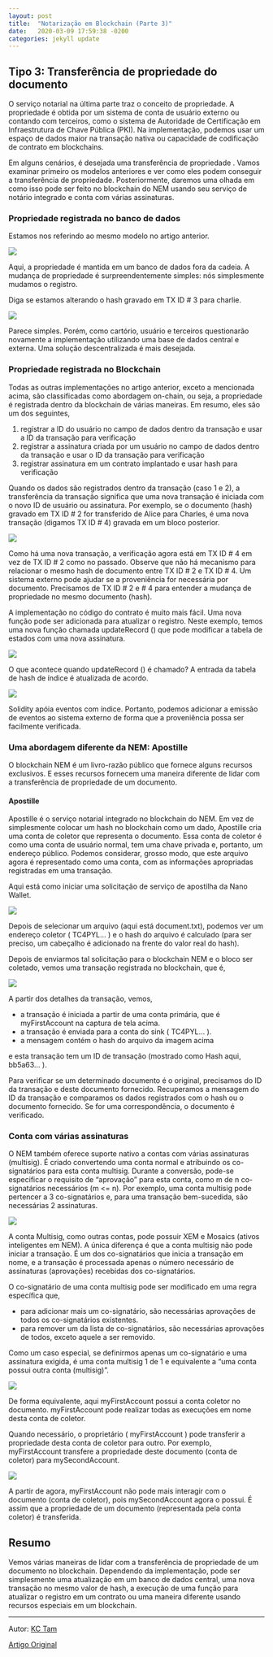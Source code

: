 ```yaml
---
layout: post
title:  "Notarização em Blockchain (Parte 3)"
date:   2020-03-09 17:59:38 -0200
categories: jekyll update
---
```


## Tipo 3: Transferência de propriedade do documento

O serviço notarial na última parte traz o conceito de propriedade. A propriedade é obtida por um sistema de conta de usuário externo ou contando com terceiros, como o sistema de Autoridade de Certificação em Infraestrutura de Chave Pública (PKI). Na implementação, podemos usar um espaço de dados maior na transação nativa ou capacidade de codificação de contrato em blockchains.

Em alguns cenários, é desejada uma transferência de propriedade . Vamos examinar primeiro os modelos anteriores e ver como eles podem conseguir a transferência de propriedade. Posteriormente, daremos uma olhada em como isso pode ser feito no blockchain do NEM usando seu serviço de notário integrado e conta com várias assinaturas.

### Propriedade registrada no banco de dados

Estamos nos referindo ao mesmo modelo no artigo anterior.

![](https://miro.medium.com/max/700/0*LDzpnDtPgxwRte7m)

Aqui, a propriedade é mantida em um banco de dados fora da cadeia. A mudança de propriedade é surpreendentemente simples: nós simplesmente mudamos o registro.

Diga se estamos alterando o hash gravado em TX ID # 3 para charlie.

![](https://miro.medium.com/max/700/0*ZURvmnQKn9wD8GX1)

Parece simples. Porém, como cartório, usuário e terceiros questionarão novamente a implementação utilizando uma base de dados central e externa. Uma solução descentralizada é mais desejada.

### Propriedade registrada no Blockchain

Todas as outras implementações no artigo anterior, exceto a mencionada acima, são classificadas como abordagem on-chain, ou seja, a propriedade é registrada dentro da blockchain de várias maneiras. Em resumo, eles são um dos seguintes,

1. registrar a ID do usuário no campo de dados dentro da transação e usar a ID da transação para verificação
2. registrar a assinatura criada por um usuário no campo de dados dentro da transação e usar o ID da transação para verificação
3. registrar assinatura em um contrato implantado e usar hash para verificação

Quando os dados são registrados dentro da transação (caso 1 e 2), a transferência da transação significa que uma nova transação é iniciada com o novo ID de usuário ou assinatura. Por exemplo, se o documento (hash) gravado em TX ID # 2 for transferido de Alice para Charles, é uma nova transação (digamos TX ID # 4) gravada em um bloco posterior.

![](https://miro.medium.com/max/700/0*pocINJsW-CbF8tZG)

Como há uma nova transação, a verificação agora está em TX ID # 4 em vez de TX ID # 2 como no passado. Observe que não há mecanismo para relacionar o mesmo hash de documento entre TX ID # 2 e TX ID # 4. Um sistema externo pode ajudar se a proveniência for necessária por documento. Precisamos de TX ID # 2 e # 4 para entender a mudança de propriedade no mesmo documento (hash).

A implementação no código do contrato é muito mais fácil. Uma nova função pode ser adicionada para atualizar o registro. Neste exemplo, temos uma nova função chamada updateRecord () que pode modificar a tabela de estados com uma nova assinatura.

![](https://miro.medium.com/max/700/0*xWZtKbLa3XEZwCNE)

O que acontece quando updateRecord () é chamado? A entrada da tabela de hash de índice é atualizada de acordo.

![](https://miro.medium.com/max/700/0*Y-EIEEuosyh9u0Hg)

Solidity apóia eventos com índice. Portanto, podemos adicionar a emissão de eventos ao sistema externo de forma que a proveniência possa ser facilmente verificada.

### Uma abordagem diferente da NEM: Apostille

O blockchain NEM é um livro-razão público que fornece alguns recursos exclusivos. E esses recursos fornecem uma maneira diferente de lidar com a transferência de propriedade de um documento.

#### Apostille

Apostille é o serviço notarial integrado no blockchain do NEM. Em vez de simplesmente colocar um hash no blockchain como um dado, Apostille cria uma conta de coletor que representa o documento. Essa conta de coletor é como uma conta de usuário normal, tem uma chave privada e, portanto, um endereço público. Podemos considerar, grosso modo, que este arquivo agora é representado como uma conta, com as informações apropriadas registradas em uma transação.

Aqui está como iniciar uma solicitação de serviço de apostilha da Nano Wallet.

![](https://miro.medium.com/max/700/0*QaN_VIxSHQt46pzO)

Depois de selecionar um arquivo (aqui está document.txt), podemos ver um endereço coletor ( TC4PYL… ) e o hash do arquivo é calculado (para ser preciso, um cabeçalho é adicionado na frente do valor real do hash).

Depois de enviarmos tal solicitação para o blockchain NEM e o bloco ser coletado, vemos uma transação registrada no blockchain, que é,

![](https://miro.medium.com/max/700/0*GjRVPBo-ptd03Pyq)

A partir dos detalhes da transação, vemos,

- a transação é iniciada a partir de uma conta primária, que é myFirstAccount na captura de tela acima.
- a transação é enviada para a conta do sink ( TC4PYL… ).
- a mensagem contém o hash do arquivo da imagem acima

e esta transação tem um ID de transação (mostrado como Hash aqui, bb5a63… ).

Para verificar se um determinado documento é o original, precisamos do ID da transação e deste documento fornecido. Recuperamos a mensagem do ID da transação e comparamos os dados registrados com o hash ou o documento fornecido. Se for uma correspondência, o documento é verificado.

### Conta com várias assinaturas

O NEM também oferece suporte nativo a contas com várias assinaturas (multisig). É criado convertendo uma conta normal e atribuindo os co-signatários para esta conta multisig. Durante a conversão, pode-se especificar o requisito de “aprovação” para esta conta, como m de n co-signatários necessários (m <= n). Por exemplo, uma conta multisig pode pertencer a 3 co-signatários e, para uma transação bem-sucedida, são necessárias 2 assinaturas.

![](https://miro.medium.com/max/700/0*i20ET_xdP9HpmeBE)

A conta Multisig, como outras contas, pode possuir XEM e Mosaics (ativos inteligentes em NEM). A única diferença é que a conta multisig não pode iniciar a transação. É um dos co-signatários que inicia a transação em nome, e a transação é processada apenas o número necessário de assinaturas (aprovações) recebidas dos co-signatários.

O co-signatário de uma conta multisig pode ser modificado em uma regra específica que,

- para adicionar mais um co-signatário, são necessárias aprovações de todos os co-signatários existentes.
- para remover um da lista de co-signatários, são necessárias aprovações de todos, exceto aquele a ser removido.

Como um caso especial, se definirmos apenas um co-signatário e uma assinatura exigida, é uma conta multisig 1 de 1 e equivalente a “uma conta possui outra conta (multisig)”.

![](https://miro.medium.com/max/700/0*jDb0ImlL2Q3DFjYG)

De forma equivalente, aqui myFirstAccount possui a conta coletor no documento. myFirstAccount pode realizar todas as execuções em nome desta conta de coletor.

Quando necessário, o proprietário ( myFirstAccount ) pode transferir a propriedade desta conta de coletor para outro. Por exemplo, myFirstAccount transfere a propriedade deste documento (conta de coletor) para mySecondAccount.

![](https://miro.medium.com/max/700/0*-ObF8FOUISGl65aU)


A partir de agora, myFirstAccount não pode mais interagir com o documento (conta de coletor), pois mySecondAccount agora o possui. É assim que a propriedade de um documento (representada pela conta coletor) é transferida.

## Resumo

Vemos várias maneiras de lidar com a transferência de propriedade de um documento no blockchain. Dependendo da implementação, pode ser simplesmente uma atualização em um banco de dados central, uma nova transação no mesmo valor de hash, a execução de uma função para atualizar o registro em um contrato ou uma maneira diferente usando recursos especiais em um blockchain.

---

Autor: [KC Tam](https://medium.com/@kctheservant?source=post_sidebar--------------------------post_sidebar-----------)

[Artigo Original](https://medium.com/@kctheservant/notarization-in-blockchain-part-3-ce176c1ac338)





